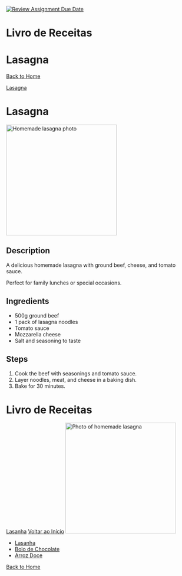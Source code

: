 [![Review Assignment Due Date](https://classroom.github.com/assets/deadline-readme-button-22041afd0340ce965d47ae6ef1cefeee28c7c493a6346c4f15d667ab976d596c.svg)](https://classroom.github.com/a/9gcFi-Vg)



<!DOCTYPE html>
<html lang="pt">
<head>
  <meta charset="UTF-8">
  <title>Livro de Receitas</title>
</head>
<body>
  <h1>Livro de Receitas</h1>
</body>
</html>



<!DOCTYPE html>
<html lang="en">
<head>
  <meta charset="UTF-8">
  <title>Lasagna</title>
</head>
<body>
  <h1>Lasagna</h1>
  <a href="../index.html"> Back to Home</a>
</body>
</html>

<a href="recipes/lasagna.html">Lasagna</a>

<h1>Lasagna</h1>
<img src="../images/lasagna.jpg" alt="Homemade lasagna photo" width="300">

<h2>Description</h2>
<p>A delicious homemade lasagna with ground beef, cheese, and tomato sauce.</p>
<p>Perfect for family lunches or special occasions.</p>

<h2>Ingredients</h2>
<ul>
  <li>500g ground beef</li>
  <li>1 pack of lasagna noodles</li>
  <li>Tomato sauce</li>
  <li>Mozzarella cheese</li>
  <li>Salt and seasoning to taste</li>
</ul>

<h2>Steps</h2>
<ol>
  <li>Cook the beef with seasonings and tomato sauce.</li>
  <li>Layer noodles, meat, and cheese in a baking dish.</li>
  <li>Bake for 30 minutes.</li>
</ol>


<h1> Livro de Receitas </h1>
<a href="receitas/laslanha.htm">Lasanha</a>
<a href="../index.html">Voltar ao Início</a>
<img src="../images/lasanha.jpg" alt="Photo of homemade lasagna" width="300">
<ul>
  <li><a href="receitas/lasanha.html">Lasanha</a></li>
  <li><a href="receitas/bolo.html">Bolo de Chocolate</a></li>
  <li><a href="receitas/arroz.html">Arroz Doce</a></li>
</ul>


<a href="../index.html">Back to Home</a>

